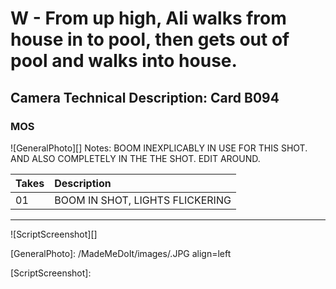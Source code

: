 # W - From up high, Ali walks from house in to pool, then gets out of pool and walks into house.

## Camera Technical Description: Card B094

### MOS

![GeneralPhoto][]
Notes: BOOM INEXPLICABLY IN USE FOR THIS SHOT. AND ALSO COMPLETELY IN THE THE SHOT. EDIT AROUND.

| Takes | Description |
|:---|:----|
| 01 | BOOM IN SHOT, LIGHTS FLICKERING |

----

![ScriptScreenshot][]


[GeneralPhoto]:  /MadeMeDoIt/images/.JPG align=left

[ScriptScreenshot]: 